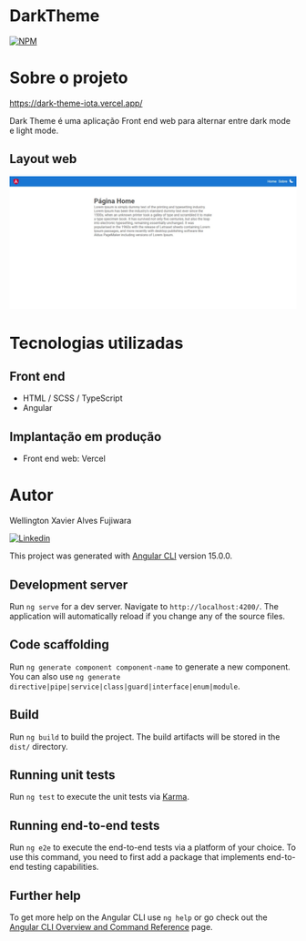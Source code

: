 # DarkTheme

[![NPM](https://img.shields.io/npm/l/react)](https://github.com/WellingtonFujiwara/Dark-Theme/blob/main/LICENSE) 

# Sobre o projeto

https://dark-theme-iota.vercel.app/

Dark Theme é uma aplicação Front end web para alternar entre dark mode e light mode.

## Layout web
![Web 1](https://github.com/WellingtonFujiwara/Dark-Theme/blob/main/src/assets/WebView.jpeg)

# Tecnologias utilizadas

## Front end
- HTML / SCSS / TypeScript
- Angular

## Implantação em produção
- Front end web: Vercel

# Autor

Wellington Xavier Alves Fujiwara

[![Linkedin](https://img.shields.io/badge/LinkedIn-0077B5?style=for-the-badge&logo=linkedin&logoColor=white)](https://www.linkedin.com/in/wellington-xavier-alves-fujiwara-65a04018a/)

This project was generated with [Angular CLI](https://github.com/angular/angular-cli) version 15.0.0.

## Development server

Run `ng serve` for a dev server. Navigate to `http://localhost:4200/`. The application will automatically reload if you change any of the source files.

## Code scaffolding

Run `ng generate component component-name` to generate a new component. You can also use `ng generate directive|pipe|service|class|guard|interface|enum|module`.

## Build

Run `ng build` to build the project. The build artifacts will be stored in the `dist/` directory.

## Running unit tests

Run `ng test` to execute the unit tests via [Karma](https://karma-runner.github.io).

## Running end-to-end tests

Run `ng e2e` to execute the end-to-end tests via a platform of your choice. To use this command, you need to first add a package that implements end-to-end testing capabilities.

## Further help

To get more help on the Angular CLI use `ng help` or go check out the [Angular CLI Overview and Command Reference](https://angular.io/cli) page.
